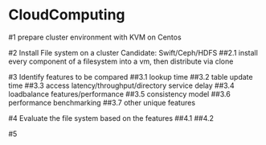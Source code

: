 # CloudComputing


#1 prepare cluster environment with KVM on Centos

#2 Install File system on a cluster
  Candidate: Swift/Ceph/HDFS
##2.1 install every component of a filesystem into a vm, then distribute via clone


#3 Identify features to be compared
##3.1 lookup time
##3.2 table update time
##3.3 access latency/throughput/directory service delay
##3.4 loadbalance features/performance
##3.5 consistency model
##3.6 performance benchmarking
##3.7 other unique features

#4 Evaluate the file system  based on the features
##4.1 
##4.2

#5 
